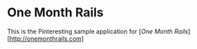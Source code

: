 # One Month Rails

This is the Pinteresting sample application for 
[*One Month Rails*] [http://onemonthrails.com]